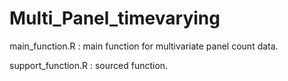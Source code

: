 # Multi_Panel_timevarying
main_function.R : main function for multivariate panel count data.

support_function.R : sourced function.

